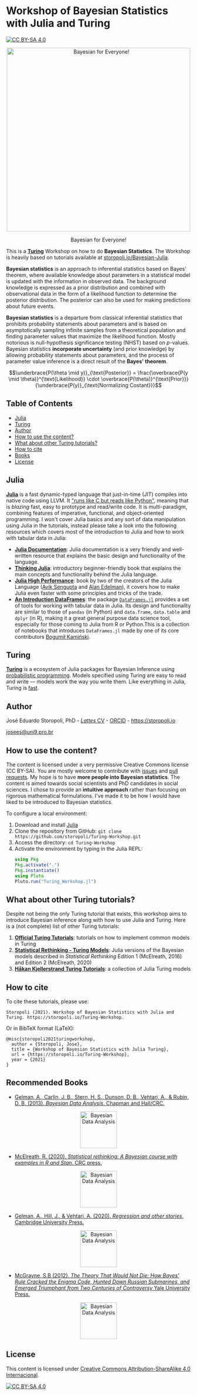 Workshop of Bayesian Statistics with Julia and Turing
================

[![CC BY-SA
4.0](https://img.shields.io/badge/License-CC%20BY--SA%204.0-lightgrey.svg)](http://creativecommons.org/licenses/by-sa/4.0/)

<div class="figure" style="text-align: center">

<img src="images/bayes-meme.jpg" alt="Bayesian for Everyone!" width="500" />
<p class="caption">
Bayesian for Everyone!
</p>

</div>

This is a [**Turing**](http://turing.ml/) Workshop on how to do **Bayesian Statistics**. The Workshop is heavily based on tutorials available at [storopoli.io/Bayesian-Julia](https://storopoli.io/Bayesian-Julia).

**Bayesian statistics** is an approach to inferential statistics based on Bayes' theorem, where available knowledge about parameters in a statistical model is updated with the information in observed data. The background knowledge is expressed as a prior distribution and combined with observational data in the form of a likelihood function to determine the posterior distribution. The posterior can also be used for making predictions about future events.

**Bayesian statistics** is a departure from classical inferential statistics that prohibits probability statements about parameters and is based on asymptotically sampling infinite samples from a theoretical population and finding parameter values that maximize the likelihood function. Mostly notorious is null-hypothesis significance testing (NHST) based on *p*-values. Bayesian statistics **incorporate uncertainty** (and prior knowledge) by allowing probability statements about parameters, and the process of parameter value inference is a direct result of the **Bayes' theorem**.

$$\underbrace{P(\theta \mid y)}_{\text{Posterior}} = \frac{\overbrace{P(y \mid  \theta)}^{\text{Likelihood}} \cdot \overbrace{P(\theta)}^{\text{Prior}}}{\underbrace{P(y)}_{\text{Normalizing Costant}}}$$

## Table of Contents

   * [Julia](#julia)
   * [Turing](#turing)
   * [Author](#author)
   * [How to use the content?](#how-to-use-the-content)
   * [What about other Turing tutorials?](#what-about-other-turing-tutorials)
   * [How to cite](#how-to-cite)
   * [Books](#recommended-books)
   * [License](#license)

## Julia

[**Julia**](https://www.julialang.org) is a fast dynamic-typed language that just-in-time (JIT) compiles into native code using LLVM. It ["runs like C but reads like Python"](https://www.nature.com/articles/d41586-019-02310-3), meaning that is *blazing* fast, easy to prototype and read/write code. It is multi-paradigm, combining features of imperative, functional, and object-oriented programming. I won't cover Julia basics and any sort of data manipulation using Julia in the tutorials, instead please take a look into the following resources which covers most of the introduction to Julia and how to work with tabular data in Julia:

* [**Julia Documentation**](https://docs.julialang.org/): Julia documentation is a very friendly and well-written resource that explains the basic design and functionality of the language.
* [**Thinking Julia**](https://benlauwens.github.io/ThinkJulia.jl/latest/book.html): introductory beginner-friendly book that explains the main concepts and functionality behind the Julia language.
* [**Julia High Performance**](https://www.amazon.com/Julia-High-Performance-Avik-Sengupta/dp/178829811X): book by two of the creators of the Julia Language ([Avik Sengupta](https://www.linkedin.com/in/aviks) and [Alan Edelman](http://www-math.mit.edu/~edelman/)), it covers how to make Julia even faster with some principles and tricks of the trade.
* [**An Introduction DataFrames**](https://github.com/bkamins/Julia-DataFrames-Tutorial): the package [`DataFrames.jl`](https://dataframes.juliadata.org/stable/) provides a set of tools for working with tabular data in Julia. Its design and functionality are similar to those of `pandas` (in Python) and `data.frame`, `data.table` and `dplyr` (in R), making it a great general purpose data science tool, especially for those coming to Julia from R or Python.This is a collection of notebooks that introduces `DataFrames.jl` made by one of its core contributors [Bogumił Kamiński](https://github.com/bkamins).

## Turing

[**Turing**](http://turing.ml/) is a ecosystem of Julia packages for Bayesian Inference using [probabilistic programming](https://en.wikipedia.org/wiki/Probabilistic_programming). Models specified using Turing are easy to read and write — models work the way you write them. Like everything in Julia, Turing is [fast](https://arxiv.org/abs/2002.02702).

## Author

José Eduardo Storopoli, PhD - [*Lattes* CV](http://lattes.cnpq.br/2281909649311607) - [ORCID](https://orcid.org/0000-0002-0559-5176) - <https://storopoli.io>

<josees@uni9.pro.br>

## How to use the content?

The content is licensed under a very permissive Creative Commons license (CC BY-SA). You are mostly welcome to contribute with [issues](https://www.github.com/storopoli/Bayesian-Julia/issues) and [pull requests](https://github.com/storopoli/Bayesian-Julia/pulls). My hope is to have **more people into Bayesian statistics**. The content is aimed towards social scientists and PhD candidates in social sciences. I chose to provide an **intuitive approach** rather than focusing on rigorous mathematical formulations. I've made it to be how I would have liked to be introduced to Bayesian statistics.

To configure a local environment:

1. Download and install [Julia](https://www.julialang.org/downloads/)
2.  Clone the repository from GitHub:
    `git clone https://github.com/storopoli/Turing-Workshop.git`
3.  Access the directory: `cd Turing-Workshop`
4.  Activate the environment by typing in the Julia REPL:
    ```julia
    using Pkg
    Pkg.activate(".")
    Pkg.instantiate()
    using Pluto
    Pluto.run("Turing_Workshop.jl")
    ```

## What about other Turing tutorials?

Despite not being the only Turing tutorial that exists, this workshop aims to introduce Bayesian inference along with how to use Julia and Turing. Here is a (not complete) list of other Turing tutorials:

1. [**Official Turing Tutorials**](https://turing.ml/dev/tutorials/): tutorials on how to implement common models in Turing
2. [**Statistical Rethinking - Turing Models**](https://statisticalrethinkingjulia.github.io/TuringModels.jl/): Julia versions of the Bayesian models described in *Statistical Rethinking* Edition 1 (McElreath, 2016) and Edition 2 (McElreath, 2020)
3. [**Håkan Kjellerstrand Turing Tutorials**](http://hakank.org/julia/turing/): a collection of Julia Turing models

## How to cite

To cite these tutorials, please use:

    Storopoli (2021). Workshop of Bayesian Statistics with Julia and Turing. https://storopoli.io/Turing-Workshop.

Or in BibTeX format (LaTeX):

    @misc{storopoli2021turingworkshop,
      author = {Storopoli, Jose},
      title = {Workshop of Bayesian Statistics with Julia Turing},
      url = {https://storopoli.io/Turing-Workshop},
      year = {2021}
    }

## Recommended Books

* [Gelman, A., Carlin, J. B., Stern, H. S., Dunson, D. B., Vehtari, A., & Rubin, D. B. (2013). *Bayesian Data Analysis*. Chapman and Hall/CRC.](https://www.routledge.com/Bayesian-Data-Analysis/Gelman-Carlin-Stern-Dunson-Vehtari-Rubin/p/book/9781439840955)
<div class="figure" style="text-align: center">
<img src="images/BDA_book.jpg" alt="Bayesian Data Analysis" width="100" />
</div>

* [McElreath, R. (2020). *Statistical rethinking: A Bayesian course with examples in R and Stan*. CRC press.](https://www.routledge.com/Statistical-Rethinking-A-Bayesian-Course-with-Examples-in-R-and-STAN/McElreath/p/book/9780367139919)
<div class="figure" style="text-align: center">
<img src="images/SR_book.jpg" alt="Bayesian Data Analysis" width="100" />
</div>

* [Gelman, A., Hill, J., & Vehtari, A. (2020). *Regression and other stories*. Cambridge University Press.](https://www.cambridge.org/fi/academic/subjects/statistics-probability/statistical-theory-and-methods/regression-and-other-stories)
<div class="figure" style="text-align: center">
<img src="images/ROS_book.jpg" alt="Bayesian Data Analysis" width="100" />
</div>

* [McGrayne, S.B (2012). *The Theory That Would Not Die: How Bayes' Rule Cracked the Enigma Code, Hunted Down Russian Submarines, and Emerged Triumphant from Two Centuries of Controversy* Yale University Press.](https://www.amazon.com/Theory-That-Would-Not-Die/dp/0300188226/)
<div class="figure" style="text-align: center">
<img src="images/Bayes_book.jpg" alt="Bayesian Data Analysis" width="100" />
</div>


## License

This content is licensed under [Creative Commons Attribution-ShareAlike 4.0 Internacional](http://creativecommons.org/licenses/by-sa/4.0/).

[![CC BY-SA 4.0](https://licensebuttons.net/l/by-sa/4.0/88x31.png)](http://creativecommons.org/licenses/by-sa/4.0/)
